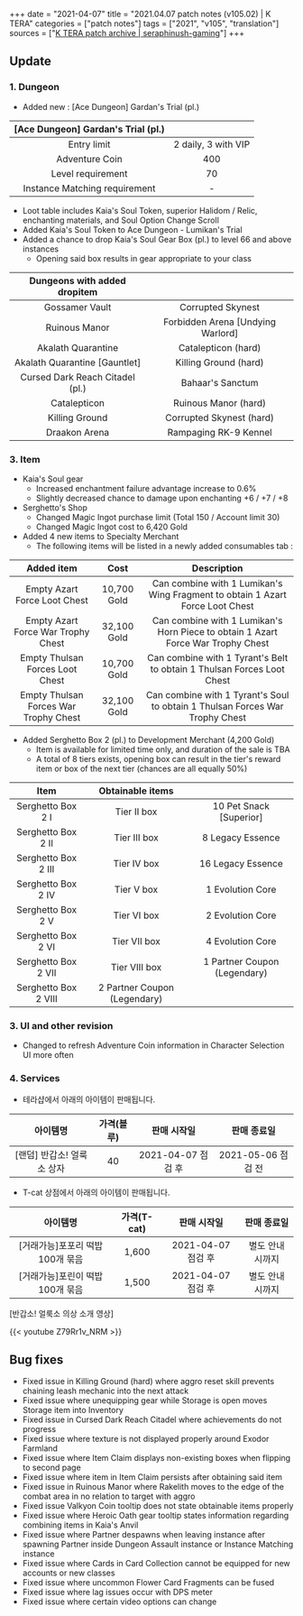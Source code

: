 +++
date = "2021-04-07"
title = "2021.04.07 patch notes (v105.02) | K TERA"
categories = ["patch notes"]
tags = ["2021", "v105", "translation"]
sources = ["[K TERA patch archive | seraphinush-gaming](/ko/patch/2021/v105-02)"]
+++

## Update

### 1. Dungeon
- Added new : [Ace Dungeon] Gardan's Trial (pl.)

| [Ace Dungeon] Gardan's Trial (pl.) ||
| :-: | :-: |
| Entry limit | 2 daily, 3 with VIP |
| Adventure Coin | 400 |
| Level requirement | 70 |
| Instance Matching requirement | - |

  - Loot table includes Kaia's Soul Token, superior Halidom / Relic, enchanting materials, and Soul Option Change Scroll
- Added Kaia's Soul Token to Ace Dungeon - Lumikan's Trial
- Added a chance to drop Kaia's Soul Gear Box (pl.) to level 66 and above instances
  - Opening said box results in gear appropriate to your class

| Dungeons with added dropitem ||
| :-: | :-: |
| Gossamer Vault | Corrupted Skynest |
| Ruinous Manor | Forbidden Arena [Undying Warlord] |
| Akalath Quarantine | Catalepticon (hard) |
| Akalath Quarantine [Gauntlet] | Killing Ground (hard) |
| Cursed Dark Reach Citadel (pl.) | Bahaar's Sanctum |
| Catalepticon | Ruinous Manor (hard) |
| Killing Ground | Corrupted Skynest (hard) |
| Draakon Arena | Rampaging RK-9 Kennel |

### 3. Item
- Kaia's Soul gear
  - Increased enchantment failure advantage increase to 0.6%
  - Slightly decreased chance to damage upon enchanting +6 / +7 / +8
- Serghetto's Shop
  - Changed Magic Ingot purchase limit (Total 150 / Account limit 30)
  - Changed Magic Ingot cost to 6,420 Gold
- Added 4 new items to Specialty Merchant
  - The following items will be listed in a newly added consumables tab :

| Added item | Cost | Description |
| :-: | :-: | :-: |
| Empty Azart Force Loot Chest | 10,700 Gold | Can combine with 1 Lumikan's Wing Fragment to obtain 1 Azart Force Loot Chest |
| Empty Azart Force War Trophy Chest | 32,100 Gold | Can combine with 1 Lumikan's Horn Piece to obtain 1 Azart Force War Trophy Chest |
| Empty Thulsan Forces Loot Chest | 10,700 Gold | Can combine with 1 Tyrant's Belt to obtain 1 Thulsan Forces Loot Chest |
| Empty Thulsan Forces War Trophy Chest | 32,100 Gold | Can combine with 1 Tyrant's Soul to obtain 1 Thulsan Forces War Trophy Chest |

- Added Serghetto Box 2 (pl.) to Development Merchant (4,200 Gold)
  - Item is available for limited time only, and duration of the sale is TBA
  - A total of 8 tiers exists, opening box can result in the tier's reward item or box of the next tier (chances are all equally 50%)

| Item | Obtainable items ||
| :-: | :-: | :-: |
| Serghetto Box 2 I | Tier II box | 10 Pet Snack [Superior]
| Serghetto Box 2 II | Tier III box | 8 Legacy Essence
| Serghetto Box 2 III | Tier IV box | 16 Legacy Essence
| Serghetto Box 2 IV | Tier V box | 1 Evolution Core
| Serghetto Box 2 V | Tier VI box | 2 Evolution Core
| Serghetto Box 2 VI | Tier VII box | 4 Evolution Core
| Serghetto Box 2 VII | Tier VIII box | 1 Partner Coupon (Legendary)
| Serghetto Box 2 VIII | 2 Partner Coupon (Legendary) ||

### 3. UI and other revision
- Changed to refresh Adventure Coin information in Character Selection UI more often

### 4. Services
- 테라샵에서 아래의 아이템이 판매됩니다.

| 아이템명 | 가격(블루) | 판매 시작일 | 판매 종료일 |
| :-: | :-: | :-: | :-: |
| [랜덤] 반갑소! 얼룩소 상자 | 40 | 2021-04-07 점검 후 | 2021-05-06 점검 전 |

- T-cat 상점에서 아래의 아이템이 판매됩니다.

| 아이템명 | 가격(T-cat) | 판매 시작일 | 판매 종료일 |
| :-: | :-: | :-: | :-: |
| [거래가능]포포리 떡밥 100개 묶음 | 1,600 | 2021-04-07 점검 후 | 별도 안내 시까지 |
| [거래가능]포린이 떡밥 100개 묶음 | 1,500 | 2021-04-07 점검 후 | 별도 안내 시까지 |

[반갑소! 얼룩소 의상 소개 영상]

{{< youtube Z79Rr1v_NRM >}}

## Bug fixes

- Fixed issue in Killing Ground (hard) where aggro reset skill prevents chaining leash mechanic into the next attack
- Fixed issue where unequipping gear while Storage is open moves Storage item into Inventory
- Fixed issue in Cursed Dark Reach Citadel where achievements do not progress
- Fixed issue where texture is not displayed properly around Exodor Farmland
- Fixed issue where Item Claim displays non-existing boxes when flipping to second page
- Fixed issue where item in Item Claim persists after obtaining said item
- Fixed issue in Ruinous Manor where Rakelith moves to the edge of the combat area in no relation to target with aggro
- Fixed issue Valkyon Coin tooltip does not state obtainable items properly
- Fixed issue where Heroic Oath gear tooltip states information regarding combining items in Kaia's Anvil
- Fixed issue where Partner despawns when leaving instance after spawning Partner inside Dungeon Assault instance or Instance Matching instance
- Fixed issue where Cards in Card Collection cannot be equipped for new accounts or new classes
- Fixed issue where uncommon Flower Card Fragments can be fused
- Fixed issue where lag issues occur with DPS meter
- Fixed issue where certain video options can change
